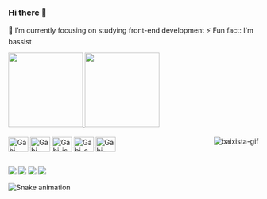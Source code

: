 ### Hi there 👋
🔭 I’m currently focusing on studying front-end development
⚡ Fun fact: I'm bassist

<div>
  <a href="https://github.com/gbrldrosa">
  <img height="150em" src="https://github-readme-stats.vercel.app/api?username=gbrldrosa&theme=onedark&show_icons=true"/>
  <img height="150em" src="https://github-readme-stats.vercel.app/api/top-langs/?username=gbrllcavichion&layout=compact&langs_count=16&theme=onedark"/>       
</div>
  
<div style="display: inline_block"><br> 
  <img align="center" alt="Gabi-Html" height="30" width="40" src="https://cdn.jsdelivr.net/gh/devicons/devicon/icons/html5/html5-original.svg" />  
  <img align="center" alt="Gabi-css" height="30" width="40" src="https://cdn.jsdelivr.net/gh/devicons/devicon/icons/css3/css3-original.svg" />
  <img align="center" alt="Gabi-js" height="30" width="40" src="https://cdn.jsdelivr.net/gh/devicons/devicon/icons/javascript/javascript-original.svg" />  
  <img align="center" alt="Gabi-c" height="30" width="40" src="https://cdn.jsdelivr.net/gh/devicons/devicon/icons/cplusplus/cplusplus-original.svg" />  
  <img align="center" alt="Gabi-Java" height="30" width="40" src="https://cdn.jsdelivr.net/gh/devicons/devicon/icons/java/java-plain.svg" /> 
  <img align="right" alt="baixista-gif" src="https://thumbs.gfycat.com/FixedRequiredAustraliankelpie-size_restricted.gif" />
</div>

##
  
<div>
  <a href="https://instagram.com/gbrldrosa" target="_blank"><img src="https://img.shields.io/badge/Instagram-E4405F?style=for-the-badge&logo=instagram&logoColor=white" target="_blank"></a>
  <a href="https://www.linkedin.com/in/jeangabrieldarosa/" target="_blank"><img src="https://img.shields.io/badge/LinkedIn-0077B5?style=for-the-badge&logo=linkedin&logoColor=white" target="_blank"></a>
  <a href="https://open.spotify.com/user/08wjzotbx56y31b7en05x6m7o?si=1efb8937c95f4ca2" target="_blank"><img src="https://img.shields.io/badge/Spotify-1ED760?&style=for-the-badge&logo=spotify&logoColor=white" target="_blank"></a>
  <a href="https://steamcommunity.com/profiles/76561198982828789/" target="_blank"><img src="https://img.shields.io/badge/Steam-000000?style=for-the-badge&logo=steam&logoColor=white" target="_blank"></a>
  
</div>

   ![Snake animation](https://github.com/gbrldrosa/gbrldrosa/blob/output/github-contribution-grid-snake.svg)
  

